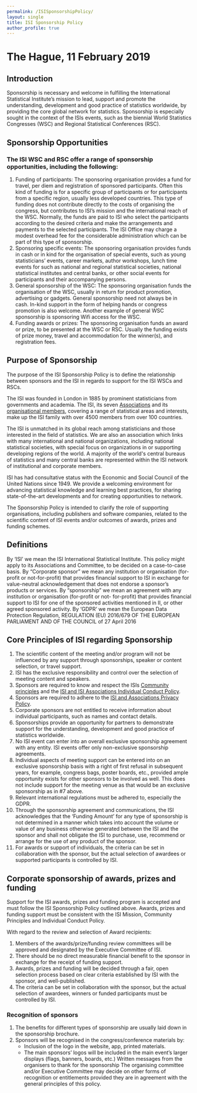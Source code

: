 ```yaml
---
permalink: /ISISponsorshipPolicy/
layout: single
title: ISI Sponsorship Policy
author_profile: true
---
```



# The Hague, 11 February 2019

## Introduction

Sponsorship is necessary and welcome in fulfilling the International Statistical Institute’s mission to lead, support and promote the understanding, development and good practice of statistics worldwide, by providing the core global network for statistics. Sponsorship is especially sought in the context of the ISIs events, such as the biennial World Statistics Congresses (WSC) and Regional Statistical Conferences (RSC).

## Sponsorship Opportunities

### The ISI WSC and RSC offer a range of sponsorship opportunities, including the following:

1. Funding of participants: The sponsoring organisation provides a fund for travel, per diem and registration of sponsored participants. Often this kind of funding is for a specific group of participants or for participants from a specific region, usually less developed countries. This type of funding does not contribute directly to the costs of organising the congress, but contributes to ISI’s mission and the international reach of the WSC. Normally, the funds are paid to ISI who select the participants according to the desired criteria and make the arrangements and payments to the selected participants. The ISI Office may charge a modest overhead fee for the considerable administration which can be part of this type of sponsorship.
2. Sponsoring specific events: The sponsoring organisation provides funds in cash or in kind for the organisation of special events, such as young statisticians’ events, career markets, author workshops, lunch time events for such as national and regional statistical societies, national statistical institutes and central banks, or other social events for participants and their accompanying persons.
3. General sponsorship of the WSC: The sponsoring organisation funds the organisation of the WSC, usually in return for product promotion, advertising or gadgets. General sponsorship need not always be in cash. In-kind support in the form of helping hands or congress promotion is also welcome. Another example of general WSC sponsorship is sponsoring Wifi access for the WSC.
4. Funding awards or prizes: The sponsoring organisation funds an award or prize, to be presented at the WSC or RSC. Usually the funding exists of prize money, travel and accommodation for the winner(s), and registration fees.

## Purpose of Sponsorship

The purpose of the ISI Sponsorship Policy is to define the relationship between sponsors and the ISI in regards to support for the ISI WSCs and RSCs.

The ISI was founded in London in 1885 by prominent statisticians from governments and academia. The ISI, its seven [Associations](https://www.isi-web.org/community/associations) and its [organisational members](https://www.isi-web.org/about-isi/who-is-isi/members/organizational), covering a range of statistical areas and interests, make up the ISI family with over 4500 members from over 100 countries.

The ISI is unmatched in its global reach among statisticians and those interested in the field of statistics. We are also an association which links with many international and national organizations, including national statistical societies, with special focus on organizations in or supporting developing regions of the world. A majority of the world's central bureaus of statistics and many central banks are represented within the ISI network of institutional and corporate members.

ISI has had consultative status with the Economic and Social Council of the United Nations since 1949. We provide a welcoming environment for advancing statistical knowledge and learning best practices, for sharing state-of-the-art developments and for creating opportunities to network.

The Sponsorship Policy is intended to clarify the role of supporting organisations, including publishers and software companies, related to the scientific content of ISI events and/or outcomes of awards, prizes and funding schemes.

## Definitions

By ‘ISI’ we mean the ISI International Statistical Institute. This policy might apply to its Associations and Committee, to be decided on a case-to-case basis. By “Corporate sponsor” we mean any institution or organisation (for-profit or not-for-profit) that provides financial support to ISI in exchange for value-neutral acknowledgement that does not endorse a sponsor’s products or services. By “sponsorship” we mean an agreement with any institution or organisation (for-profit or not- for-profit) that provides financial support to ISI for one of the sponsored activities mentioned in II, or other agreed sponsored activity. By ‘GDPR’ we mean the European Data Protection Regulation, REGULATION (EU) 2016/679 OF THE EUROPEAN PARLIAMENT AND OF THE COUNCIL of 27 April 2016

## Core Principles of ISI regarding Sponsorship

1. The scientific content of the meeting and/or program will not be influenced by any support through sponsorships, speaker or content selection, or travel support.
2. ISI has the exclusive responsibility and control over the selection of meeting content and speakers.
3. Sponsors are required to know and respect the ISIs [Community principles](https://www.isi-web.org/about-isi/policies/community-conduct) and the [ISI and ISI Associations Individual Conduct Policy](https://www.isi-web.org/images/about/Community%20and%20Conduct.pdf).
4. Sponsors are required to adhere to the [ISI and Associations Privacy Policy](https://www.isi-web.org/images/2018/ISI-Privacy-Policy-May-2018.pdf).
5. Corporate sponsors are not entitled to receive information about individual participants, such as names and contact details.
6. Sponsorships provide an opportunity for partners to demonstrate support for the understanding, development and good practice of statistics worldwide.
7. No ISI event can enter into an overall exclusive sponsorship agreement with any entity. ISI events offer only non-exclusive sponsorship agreements.
8. Individual aspects of meeting support can be entered into on an exclusive sponsorship basis with a right of first refusal in subsequent years, for example, congress bags, poster boards, etc., provided ample opportunity exists for other sponsors to be involved as well. This does not include support for the meeting venue as that would be an exclusive sponsorship as in #7 above.
9. Relevant international regulations must be adhered to, especially the GDPR.
10. Through the sponsorship agreement and communications, the ISI acknowledges that the ‘Funding Amount’ for any type of sponsorship is not determined in a manner which takes into account the volume or value of any business otherwise generated between the ISI and the sponsor and shall not obligate the ISI to purchase, use, recommend or arrange for the use of any product of the sponsor.
11. For awards or support of individuals, the criteria can be set in collaboration with the sponsor, but the actual selection of awardees or supported participants is controlled by ISI.

## Corporate sponsorship of awards, prizes and funding

Support for the ISI awards, prizes and funding program is accepted and must follow the ISI Sponsorship Policy outlined above. Awards, prizes and funding support must be consistent with the ISI Mission, Community Principles and Individual Conduct Policy.

With regard to the review and selection of Award recipients:

1. Members of the awards/prize/funding review committees will be approved and designated by the Executive Committee of ISI.
2. There should be no direct measurable financial benefit to the sponsor in exchange for the receipt of funding support.
3. Awards, prizes and funding will be decided through a fair, open selection process based on clear criteria established by ISI with the sponsor, and well-published.
4. The criteria can be set in collaboration with the sponsor, but the actual selection of awardees, winners or funded participants must be controlled by ISI.


### Recognition of sponsors

1. The benefits for different types of sponsorship are usually laid down in the sponsorship brochure.
2. Sponsors will be recognised in the congress/conference materials by:
    - Inclusion of the logo in the website, app, printed materials.
    - The main sponsors’ logos will be included in the main event’s larger displays (flags, banners, boards, etc.)
Written messages from the organisers to thank for the sponsorship
The organising committee and/or Executive Committee may decide on other forms of recognition or entitlements provided they are in agreement with the general principles of this policy.
